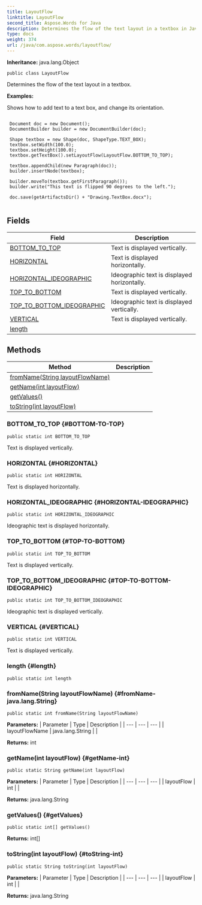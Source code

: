 ```yaml
---
title: LayoutFlow
linktitle: LayoutFlow
second_title: Aspose.Words for Java
description: Determines the flow of the text layout in a textbox in Java.
type: docs
weight: 374
url: /java/com.aspose.words/layoutflow/
---
```


**Inheritance:**
java.lang.Object
```
public class LayoutFlow
```

Determines the flow of the text layout in a textbox.

 **Examples:** 

Shows how to add text to a text box, and change its orientation.

```

 Document doc = new Document();
 DocumentBuilder builder = new DocumentBuilder(doc);

 Shape textbox = new Shape(doc, ShapeType.TEXT_BOX);
 textbox.setWidth(100.0);
 textbox.setHeight(100.0);
 textbox.getTextBox().setLayoutFlow(LayoutFlow.BOTTOM_TO_TOP);

 textbox.appendChild(new Paragraph(doc));
 builder.insertNode(textbox);

 builder.moveTo(textbox.getFirstParagraph());
 builder.write("This text is flipped 90 degrees to the left.");

 doc.save(getArtifactsDir() + "Drawing.TextBox.docx");
 
```
## Fields

| Field | Description |
| --- | --- |
| [BOTTOM_TO_TOP](#BOTTOM-TO-TOP) | Text is displayed vertically. |
| [HORIZONTAL](#HORIZONTAL) | Text is displayed horizontally. |
| [HORIZONTAL_IDEOGRAPHIC](#HORIZONTAL-IDEOGRAPHIC) | Ideographic text is displayed horizontally. |
| [TOP_TO_BOTTOM](#TOP-TO-BOTTOM) | Text is displayed vertically. |
| [TOP_TO_BOTTOM_IDEOGRAPHIC](#TOP-TO-BOTTOM-IDEOGRAPHIC) | Ideographic text is displayed vertically. |
| [VERTICAL](#VERTICAL) | Text is displayed vertically. |
| [length](#length) |  |
## Methods

| Method | Description |
| --- | --- |
| [fromName(String layoutFlowName)](#fromName-java.lang.String) |  |
| [getName(int layoutFlow)](#getName-int) |  |
| [getValues()](#getValues) |  |
| [toString(int layoutFlow)](#toString-int) |  |
### BOTTOM_TO_TOP {#BOTTOM-TO-TOP}
```
public static int BOTTOM_TO_TOP
```


Text is displayed vertically.

### HORIZONTAL {#HORIZONTAL}
```
public static int HORIZONTAL
```


Text is displayed horizontally.

### HORIZONTAL_IDEOGRAPHIC {#HORIZONTAL-IDEOGRAPHIC}
```
public static int HORIZONTAL_IDEOGRAPHIC
```


Ideographic text is displayed horizontally.

### TOP_TO_BOTTOM {#TOP-TO-BOTTOM}
```
public static int TOP_TO_BOTTOM
```


Text is displayed vertically.

### TOP_TO_BOTTOM_IDEOGRAPHIC {#TOP-TO-BOTTOM-IDEOGRAPHIC}
```
public static int TOP_TO_BOTTOM_IDEOGRAPHIC
```


Ideographic text is displayed vertically.

### VERTICAL {#VERTICAL}
```
public static int VERTICAL
```


Text is displayed vertically.

### length {#length}
```
public static int length
```


### fromName(String layoutFlowName) {#fromName-java.lang.String}
```
public static int fromName(String layoutFlowName)
```




**Parameters:**
| Parameter | Type | Description |
| --- | --- | --- |
| layoutFlowName | java.lang.String |  |

**Returns:**
int
### getName(int layoutFlow) {#getName-int}
```
public static String getName(int layoutFlow)
```




**Parameters:**
| Parameter | Type | Description |
| --- | --- | --- |
| layoutFlow | int |  |

**Returns:**
java.lang.String
### getValues() {#getValues}
```
public static int[] getValues()
```




**Returns:**
int[]
### toString(int layoutFlow) {#toString-int}
```
public static String toString(int layoutFlow)
```




**Parameters:**
| Parameter | Type | Description |
| --- | --- | --- |
| layoutFlow | int |  |

**Returns:**
java.lang.String
